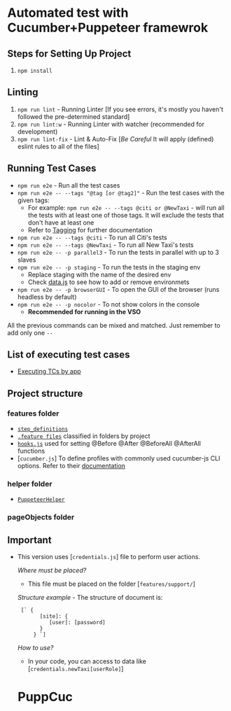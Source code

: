 # Automated test with Cucumber+Puppeteer framewrok

## Steps for Setting Up Project
1. `npm install`

## Linting
1. `npm run lint` - Running Linter [If you see errors, it's mostly you haven't followed the pre-determined standard]
2. `npm run lint:w` - Running Linter with watcher (recommended for development)
3. `npm run lint-fix` - Lint & Auto-Fix [*Be Careful* It will apply (defined) eslint rules to all of the files]

## Running Test Cases

- `npm run e2e` - Run all the test cases
- `npm run e2e -- --tags "@tag [or @tag2]"` - Run the test cases with the given tags:
  - For example: `npm run e2e -- --tags @citi or @NewTaxi` - will run all the tests with at least one of those tags. It will exclude the tests that don't have at least one
  - Refer to [Tagging](features/tagging.md) for further documentation
- `npm run e2e -- --tags @citi` - To run all Citi's tests
- `npm run e2e -- --tags @NewTaxi` - To run all New Taxi's tests
- `npm run e2e -- -p parallel3` - To run the tests in parallel with up to 3 slaves
- `npm run e2e -- -p staging` - To run the tests in the staging env
  - Replace staging with the name of the desired env
  - Check [data.js](features/support/data.md) to see how to add or remove environmets
- `npm run e2e -- -p browserGUI` - To open the GUI of the browser (runs headless by default)
- `npm run e2e -- -p nocolor` - To not show colors in the console
  - **Recommended for running in the VSO**

All the previous commands can be mixed and matched. Just remember to add only one `--`

## List of executing test cases
- [Executing TCs by app](ExecutingTCs.md)

## Project structure

### features folder

- [`step_definitions`](features/step_definitions/step_definitions.md)
- [`.feature files`](features/features.md)  classified in folders by project
- [`hooks.js`](features/hooks.md) used for setting @Before @After @BeforeAll @AfterAll functions
- [`cucumber.js`] To define profiles with commonly used cucumber-js CLI options. Refer to their [documentation](https://github.com/cucumber/cucumber-js/blob/master/docs/cli.md#profiles)

### helper folder

- [`PuppeteerHelper`](helper/PuppeteerHelper.md)

### pageObjects folder



## Important

* This version uses [`credentials.js`] file to perform user actions. 
  
  *Where must be placed?* 
  - This file must be placed on the folder [` features/support/ `]
  
  *Structure example* 
      - The structure of document is:
      
       [` {
             [site]: {
                [user]: [password]
             }
           } `]
      
  *How to use?* 
    - In your code, you can access to data like [` credentials.newTaxi[userRole] `]
    
  # PuppCuc
